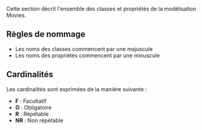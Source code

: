 Cette section décrit l'ensemble des classes et propriétés de la modélisation Movies.

## Règles de nommage

* Les noms des classes commencent par une majuscule
* Les noms des propriétés commencent par une minuscule

## Cardinalités

Les cardinalités sont exprimées de la manière suivante :

* **F** : Facultatif
* **O** : Obligatoire
* **R** : Répétable
* **NR** : Non répétable